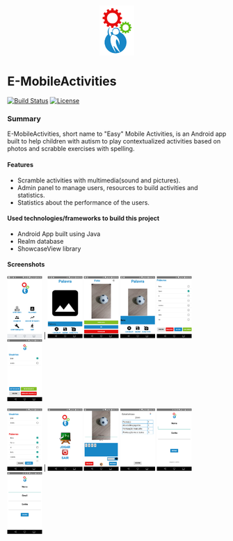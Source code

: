 <p align="center">
  <img src="https://raw.githubusercontent.com/samuelyuri/E-MobileActivities/master/app/src/main/res/drawable/logo.png"  width="80"/>
</p>

# E-MobileActivities

[![Build Status](https://travis-ci.com/samuelyuri/E-MobileActivities.svg?branch=master)](https://travis-ci.com/samuelyuri/E-MobileActivities)
[![License](https://img.shields.io/hexpm/l/plug.svg)](https://github.com/samuelyuri/E-MobileActivities/blob/master/LICENSE)

### Summary
E-MobileActivities, short name to "Easy" Mobile Activities, is an Android app built to help children with autism to play contextualized activities based on photos and scrabble exercises with spelling.

#### Features
  - Scramble activities with multimedia(sound and pictures).
  - Admin panel to manage users, resources to build activities and statistics.
  - Statistics about the performance of the users.

#### Used technologies/frameworks to build this project
   - Android App built using Java
   - Realm database
   - ShowcaseView library


#### Screenshots
  <img src="https://github.com/samuelyuri/E-MobileActivities/blob/master/screenshots/1.png" width="80"/> |
  <img src="https://github.com/samuelyuri/E-MobileActivities/blob/master/screenshots/2.png" width="80"/>
  <img src="https://github.com/samuelyuri/E-MobileActivities/blob/master/screenshots/3.png" width="80"/>
  <img src="https://github.com/samuelyuri/E-MobileActivities/blob/master/screenshots/4.png" width="80"/>
  <img src="https://github.com/samuelyuri/E-MobileActivities/blob/master/screenshots/5.png" width="80"/>
  <img src="https://github.com/samuelyuri/E-MobileActivities/blob/master/screenshots/6.png" width="80"/>

  <img src="https://github.com/samuelyuri/E-MobileActivities/blob/master/screenshots/7.png" width="80"/> |
  <img src="https://github.com/samuelyuri/E-MobileActivities/blob/master/screenshots/8.png" width="80"/>
  <img src="https://github.com/samuelyuri/E-MobileActivities/blob/master/screenshots/9.png" width="80"/>
  <img src="https://github.com/samuelyuri/E-MobileActivities/blob/master/screenshots/10.png" width="80"/>
  <img src="https://github.com/samuelyuri/E-MobileActivities/blob/master/screenshots/11.png" width="80"/>
  <img src="https://github.com/samuelyuri/E-MobileActivities/blob/master/screenshots/12.png" width="80"/>
